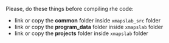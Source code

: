 Please, do these things before compiling rhe code:
- link or copy the **common** folder inside `xmapslab_src` folder
- link or copy the **program_data** folder inside `xmapslab` folder
- link or copy the **projects** folder inside `xmapslab` folder
